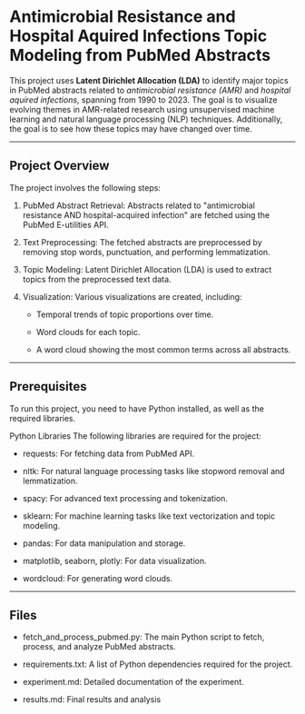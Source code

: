 # Antimicrobial Resistance and Hospital Aquired Infections Topic Modeling from PubMed Abstracts

This project uses **Latent Dirichlet Allocation (LDA)** to identify major topics in PubMed abstracts related to *antimicrobial resistance (AMR)* and *hospital aquired infections*, spanning from 1990 to 2023. The goal is to visualize evolving themes in AMR-related research using unsupervised machine learning and natural language processing (NLP) techniques. Additionally, the goal is to see how these topics may have changed over time.

---

## Project Overview

The project involves the following steps:

1. PubMed Abstract Retrieval: Abstracts related to "antimicrobial resistance AND hospital-acquired infection" are fetched using the PubMed E-utilities API.

2. Text Preprocessing: The fetched abstracts are preprocessed by removing stop words, punctuation, and performing lemmatization.

3. Topic Modeling: Latent Dirichlet Allocation (LDA) is used to extract topics from the preprocessed text data.

4. Visualization: Various visualizations are created, including:

    - Temporal trends of topic proportions over time.

    - Word clouds for each topic.

    - A word cloud showing the most common terms across all abstracts.

---

## Prerequisites
To run this project, you need to have Python installed, as well as the required libraries.

Python Libraries
The following libraries are required for the project:

- requests: For fetching data from PubMed API.

- nltk: For natural language processing tasks like stopword removal and lemmatization.

- spacy: For advanced text processing and tokenization.

- sklearn: For machine learning tasks like text vectorization and topic modeling.

- pandas: For data manipulation and storage.

- matplotlib, seaborn, plotly: For data visualization.

- wordcloud: For generating word clouds.

---

## Files
- fetch_and_process_pubmed.py: The main Python script to fetch, process, and analyze PubMed abstracts.

- requirements.txt: A list of Python dependencies required for the project.

- experiment.md: Detailed documentation of the experiment.

- results.md: Final results and analysis

